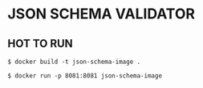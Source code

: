 # JSON SCHEMA VALIDATOR

## HOT TO RUN

```
$ docker build -t json-schema-image .
```

```
$ docker run -p 8081:8081 json-schema-image
```